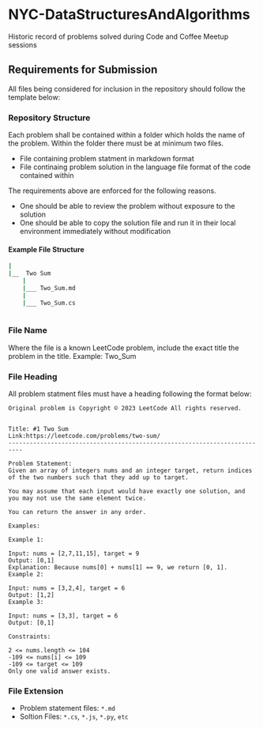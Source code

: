 # NYC-DataStructuresAndAlgorithms
Historic record of problems solved during Code and Coffee Meetup sessions

## Requirements for Submission
All files being considered for inclusion in the repository should follow the template below:

### Repository Structure
Each problem shall be contained within a folder which holds the name of the problem.
Within the folder there must be at minimum two files.
- File containing problem statment in markdown format
- File continaing problem solution in the language file format of the code contained within
 
 The requirements above are enforced for the following reasons.
 - One should be able to review the problem without exposure to the solution
 - One should be able to copy the solution file and run it in their local environment immediately without modification

#### Example File Structure
```bash
|
|__  Two Sum
    |
    |___ Two_Sum.md
    |
    |___ Two_Sum.cs
    
```

### File Name
Where the file is a known LeetCode problem, include the exact title the problem in the title.
Example: Two_Sum

### File Heading
All problem statment files must have a heading following the format below:
```
Original problem is Copyright ©️ 2023 LeetCode All rights reserved.


Title: #1 Two Sum
Link:https://leetcode.com/problems/two-sum/
--------------------------------------------------------------------------

Problem Statement:
Given an array of integers nums and an integer target, return indices of the two numbers such that they add up to target.

You may assume that each input would have exactly one solution, and you may not use the same element twice.

You can return the answer in any order.

Examples:

Example 1:

Input: nums = [2,7,11,15], target = 9
Output: [0,1]
Explanation: Because nums[0] + nums[1] == 9, we return [0, 1].
Example 2:

Input: nums = [3,2,4], target = 6
Output: [1,2]
Example 3:

Input: nums = [3,3], target = 6
Output: [0,1]
 
Constraints:

2 <= nums.length <= 104
-109 <= nums[i] <= 109
-109 <= target <= 109
Only one valid answer exists.

```

### File Extension
- Problem statement files: `*.md`
- Soltion Files: `*.cs`, `*.js`, `*.py`, `etc`
